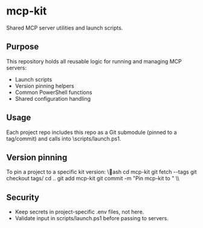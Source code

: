 ﻿# mcp-kit

Shared MCP server utilities and launch scripts.

## Purpose
This repository holds all reusable logic for running and managing MCP servers:
- Launch scripts
- Version pinning helpers
- Common PowerShell functions
- Shared configuration handling

## Usage
Each project repo includes this repo as a Git submodule (pinned to a tag/commit) and calls into \scripts/launch.ps1\.

## Version pinning
To pin a project to a specific kit version:
\\\ash
cd mcp-kit
git fetch --tags
git checkout tags/<TAG>
cd ..
git add mcp-kit
git commit -m "Pin mcp-kit to <TAG>"
\\\

## Security
- Keep secrets in project-specific .env files, not here.
- Validate input in scripts/launch.ps1 before passing to servers.